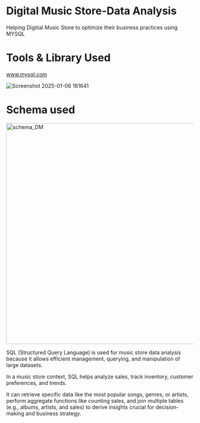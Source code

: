 # Digital Music Store-Data Analysis
Helping Digitial Music Store to optimize their business practices using MYSQL


# Tools & Library Used
www.mysql.com

![Screenshot 2025-01-06 161641](https://github.com/user-attachments/assets/ae58a68e-079d-4839-854f-4325f7c0c3f6)

# Schema used 

<img width="594" alt="schema_DM" src="https://github.com/user-attachments/assets/0e15a832-93f3-4c0f-abf4-d364848374c5" />


SQL (Structured Query Language) is used for music store data analysis because it allows efficient management, querying, and manipulation of large datasets. 

In a music store context, SQL helps analyze sales, track inventory, customer preferences, and trends. 

It can retrieve specific data like the most popular songs, genres, or artists, perform aggregate functions like counting sales, and join multiple tables (e.g., albums, artists, and sales) to derive insights crucial for decision-making and business strategy.

